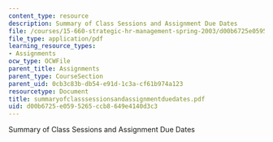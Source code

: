 ```yaml
---
content_type: resource
description: Summary of Class Sessions and Assignment Due Dates
file: /courses/15-660-strategic-hr-management-spring-2003/d00b6725e0595265ccb8649e4140d3c3_summaryofclasssessionsandassignmentduedates.pdf
file_type: application/pdf
learning_resource_types:
- Assignments
ocw_type: OCWFile
parent_title: Assignments
parent_type: CourseSection
parent_uid: 0cb3c83b-db54-e91d-1c3a-cf61b974a123
resourcetype: Document
title: summaryofclasssessionsandassignmentduedates.pdf
uid: d00b6725-e059-5265-ccb8-649e4140d3c3
---
```

Summary of Class Sessions and Assignment Due Dates

